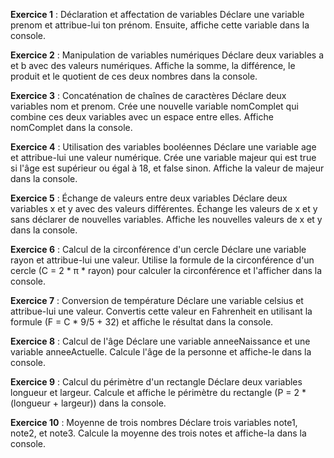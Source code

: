 **Exercice 1** : Déclaration et affectation de variables
Déclare une variable prenom et attribue-lui ton prénom. Ensuite, affiche cette variable dans la console.

**Exercice 2** : Manipulation de variables numériques
Déclare deux variables a et b avec des valeurs numériques. Affiche la somme, la différence, le produit et le quotient de ces deux nombres dans la console.

**Exercice 3** : Concaténation de chaînes de caractères
Déclare deux variables nom et prenom. Crée une nouvelle variable nomComplet qui combine ces deux variables avec un espace entre elles. Affiche nomComplet dans la console.

**Exercice 4** : Utilisation des variables booléennes
Déclare une variable age et attribue-lui une valeur numérique. Crée une variable majeur qui est true si l'âge est supérieur ou égal à 18, et false sinon. Affiche la valeur de majeur dans la console.

**Exercice 5** : Échange de valeurs entre deux variables
Déclare deux variables x et y avec des valeurs différentes. Échange les valeurs de x et y sans déclarer de nouvelles variables. Affiche les nouvelles valeurs de x et y dans la console.

**Exercice 6** : Calcul de la circonférence d'un cercle
Déclare une variable rayon et attribue-lui une valeur. Utilise la formule de la circonférence d'un cercle (C = 2 * π * rayon) pour calculer la circonférence et l'afficher dans la console.

**Exercice 7** : Conversion de température
Déclare une variable celsius et attribue-lui une valeur. Convertis cette valeur en Fahrenheit en utilisant la formule (F = C * 9/5 + 32) et affiche le résultat dans la console.

**Exercice 8** : Calcul de l'âge
Déclare une variable anneeNaissance et une variable anneeActuelle. Calcule l'âge de la personne et affiche-le dans la console.

**Exercice 9** : Calcul du périmètre d'un rectangle
Déclare deux variables longueur et largeur. Calcule et affiche le périmètre du rectangle (P = 2 * (longueur + largeur)) dans la console.

**Exercice 10** : Moyenne de trois nombres
Déclare trois variables note1, note2, et note3. Calcule la moyenne des trois notes et affiche-la dans la console. 
